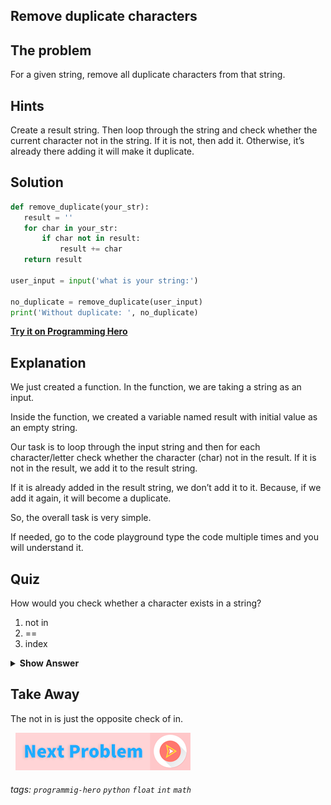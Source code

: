 
## Remove duplicate characters

## The problem
For a given string, remove all duplicate characters from that string.

## Hints
Create a result string. Then loop through the string and check whether the current character not in the string. If it is not, then add it. Otherwise, it’s already there adding it will make it duplicate.

## Solution
```python
def remove_duplicate(your_str):
   result = ''
   for char in your_str:
       if char not in result:
           result += char
   return result
 
user_input = input('what is your string:')
 
no_duplicate = remove_duplicate(user_input)
print('Without duplicate: ', no_duplicate)
```
**[Try it on Programming Hero](https://play.google.com/store/apps/details?id=com.learnprogramming.codecamp)**

## Explanation
We just created a function. In the function, we are taking a string as an input. 

Inside the function, we created a variable named result with initial value as an empty string. 

Our task is to loop through the input string and then for each character/letter check whether the character (char) not in the result. If it is not in the result, we add it to the result string. 

If it is already added in the result string, we don’t add it to it. Because, if we add it again, it will become a duplicate.

So, the overall task is very simple. 

If needed, go to the code playground type the code multiple times and you will understand it. 

## Quiz
How would you check whether a character exists in a string? 

1. not in
2. ==
3. index

<details>
 <summary><b>Show Answer</b></summary>
   <p>The answer is : 1</p>
 </details>

## Take Away
The not in is just the opposite check of in.


&nbsp;
[![Next Page](../assets/next-button.png)](../README.md)
&nbsp;

###### tags: `programmig-hero` `python` `float` `int` `math`

